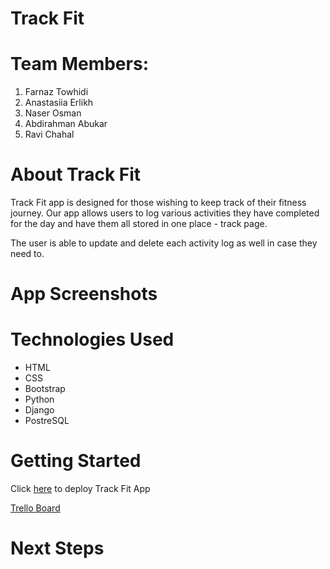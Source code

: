 # Track Fit

# Team Members:
1. Farnaz Towhidi
2. Anastasiia Erlikh
3. Naser Osman
4. Abdirahman Abukar
5. Ravi Chahal

# About Track Fit

Track Fit app is designed for those wishing to keep track of their fitness journey. Our app allows users to log various activities they have completed for the day and have them all stored in one place - track page. 

The user is able to update and delete each activity log as well in case they need to. 

# App Screenshots

# Technologies Used
* HTML
* CSS
* Bootstrap
* Python
* Django
* PostreSQL

# Getting Started

Click [here]() to deploy Track Fit App

[Trello Board](https://trello.com/b/z4hElZTv/unit-3-project)

# Next Steps
